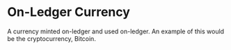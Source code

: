 # On-Ledger Currency

A currency minted on-ledger and used on-ledger. An example of this would
be the cryptocurrency, Bitcoin.


